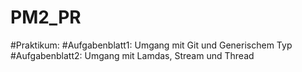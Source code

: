 # PM2_PR

#Praktikum: 
#Aufgabenblatt1: Umgang mit Git und Generischem Typ
#Aufgabenblatt2: Umgang mit Lamdas, Stream und Thread

